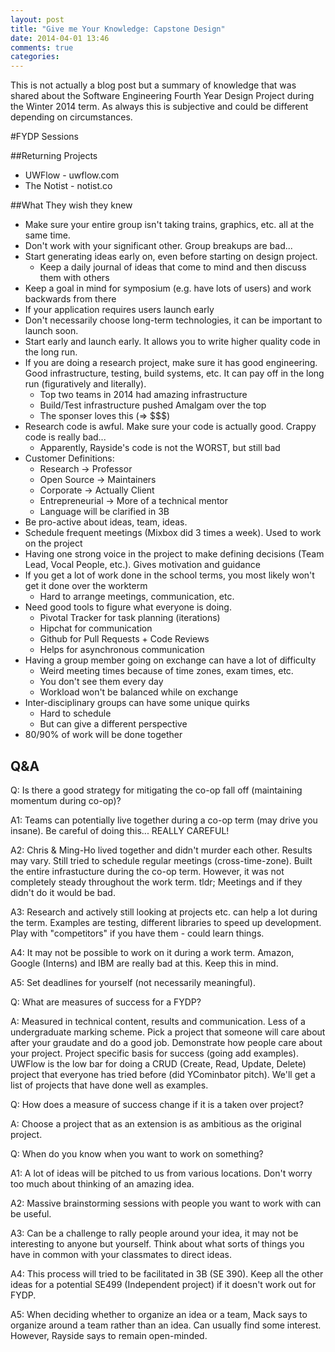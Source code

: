 ```yaml
---
layout: post
title: "Give me Your Knowledge: Capstone Design"
date: 2014-04-01 13:46
comments: true
categories: 
---
```


This is not actually a blog post but a summary of knowledge that was shared about the Software Engineering Fourth Year Design Project during the Winter 2014 term. As always this is subjective and could be different depending on circumstances.

#FYDP Sessions

##Returning Projects
* UWFlow - uwflow.com
* The Notist - notist.co

##What They wish they knew
* Make sure your entire group isn't taking trains, graphics, etc. all at the same time.
* Don't work with your significant other. Group breakups are bad...
* Start generating ideas early on, even before starting on design project.
	* Keep a daily journal of ideas that come to mind and then discuss them with others
* Keep a goal in mind for symposium (e.g. have lots of users) and work backwards from there
* If your application requires users launch early
* Don't necessarily choose long-term technologies, it can be important to launch soon.
* Start early and launch early. It allows you to write higher quality code in the long run.
* If you are doing a research project, make sure it has good engineering. Good infrastructure, testing, build systems, etc. It can pay off in the long run (figuratively and literally).
	* Top two teams in 2014 had amazing infrastructure
	* Build/Test infrastructure pushed Amalgam over the top
	* The sponser loves this (=> $$$)
* Research code is awful. Make sure your code is actually good. Crappy code is really bad...
	* Apparently, Rayside's code is not the WORST, but still bad
* Customer Definitions:
	* Research -> Professor
	* Open Source -> Maintainers
	* Corporate -> Actually Client
	* Entrepreneurial -> More of a technical mentor
	* Language will be clarified in 3B
* Be pro-active about ideas, team, ideas.
* Schedule frequent meetings (Mixbox did 3 times a week). Used to work on the project
* Having one strong voice in the project to make defining decisions (Team Lead, Vocal People, etc.). Gives motivation and guidance
* If you get a lot of work done in the school terms, you most likely won't get it done over the workterm
	* Hard to arrange meetings, communication, etc.
* Need good tools to figure what everyone is doing.
	* Pivotal Tracker for task planning (iterations)
	* Hipchat for communication
	* Github for Pull Requests + Code Reviews
	* Helps for asynchronous communication
* Having a group member going on exchange can have a lot of difficulty
	* Weird meeting times because of time zones, exam times, etc.
	* You don't see them every day
	* Workload won't be balanced while on exchange
* Inter-disciplinary groups can have some unique quirks
	* Hard to schedule
	* But can give a different perspective
* 80/90% of work will be done together

## Q&A

Q: Is there a good strategy for mitigating the co-op fall off (maintaining momentum during co-op)?

A1: Teams can potentially live together during a co-op term (may drive you insane). Be careful of doing this... REALLY CAREFUL!

A2: Chris & Ming-Ho lived together and didn't murder each other. Results may vary. Still tried to schedule regular meetings (cross-time-zone). Built the entire infrastucture during the co-op term. However, it was not completely steady throughout the work term. tldr; Meetings and if they didn't do it would be bad.

A3: Research and actively still looking at projects etc. can help a lot during the term. Examples are testing, different libraries to speed up development. Play with "competitors" if you have them - could learn things.

A4: It may not be possible to work on it during a work term. Amazon, Google (Interns) and IBM are really bad at this. Keep this in mind.

A5: Set deadlines for yourself (not necessarily meaningful).

Q: What are measures of success for a FYDP?

A: Measured in technical content, results and communication. Less of a undergraduate marking scheme. Pick a project that someone will care about after your graudate and do a good job. Demonstrate how people care about your project. Project specific basis for success (going add examples). UWFlow is the low bar for  doing a CRUD (Create, Read, Update, Delete) project that everyone has tried before (did YCominbator pitch). We'll get a list of projects that have done well as examples.

Q: How does a measure of success change if it is a taken over project?

A: Choose a project that as an extension is as ambitious as the original project. 

Q: When do you know when you want to work on something?

A1: A lot of ideas will be pitched to us from various locations. Don't worry too much about thinking of an amazing idea.

A2: Massive brainstorming sessions with people you want to work with can be useful.

A3: Can be a challenge to rally people around your idea, it may not be interesting to anyone but yourself. Think about what sorts of things you have in common with your classmates to direct ideas.

A4: This process will tried to be facilitated in 3B (SE 390). Keep all the other ideas for a potential SE499 (Independent project) if it doesn't work out for FYDP.

A5: When deciding whether to organize an idea or a team, Mack says to organize around a team rather than an idea. Can usually find some interest. However, Rayside says to remain open-minded.
